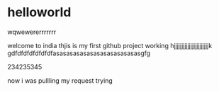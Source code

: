# helloworld




wqwewererrrrrrr


welcome to india 
thjis is my first github project working
hjjjjjjjjjjjjjjjjjjjjjjjk
gdfdfdfdfdfdfdfasasasasasasasasasasasasasgfg


234235345


now i was pullling my request
trying
